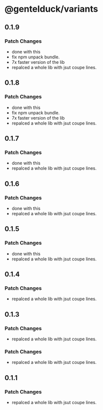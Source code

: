 # @gentelduck/variants

## 0.1.9

### Patch Changes

- done with this
- fix npm unpack bundle.
- 7x faster version of the lib
- repalced a whole lib with jsut coupe lines.

## 0.1.8

### Patch Changes

- done with this
- fix npm unpack bundle.
- 7x faster version of the lib
- repalced a whole lib with jsut coupe lines.

## 0.1.7

### Patch Changes

- done with this
- repalced a whole lib with jsut coupe lines.

## 0.1.6

### Patch Changes

- done with this
- repalced a whole lib with jsut coupe lines.

## 0.1.5

### Patch Changes

- done with this
- repalced a whole lib with jsut coupe lines.

## 0.1.4

### Patch Changes

- repalced a whole lib with jsut coupe lines.

## 0.1.3

### Patch Changes

- repalced a whole lib with jsut coupe lines.

### Patch Changes

- repalced a whole lib with jsut coupe lines.

## 0.1.1

### Patch Changes

- repalced a whole lib with jsut coupe lines.
